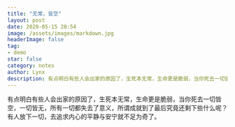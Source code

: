 ```yaml
---
title: "无常，皆空"
layout: post
date: 2020-05-15 20:54
image: /assets/images/markdown.jpg
headerImage: false
tag:
- demo
star: false
category: notes
author: Lynx
description: 有点明白有些人会出家的原因了，生死本无常，生命更是脆弱，当你死去一切皆空，一切皆无，所有一切都失去了意义，所谓成就到了最后究竟还剩下些什么呢？有人放下一切，去追求内心的平静与安宁就不足为奇了。
---
```




有点明白有些人会出家的原因了，生死本无常，生命更是脆弱，当你死去一切皆空，一切皆无，所有一切都失去了意义，所谓成就到了最后究竟还剩下些什么呢？有人放下一切，去追求内心的平静与安宁就不足为奇了。